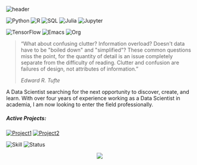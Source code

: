 ![header](https://capsule-render.vercel.app/api?type=rect&color=gradient&height=1)

![Python](https://img.shields.io/badge/Python-Skilled-3776AB.svg?style=flat-square&logo=python&logoColor=white)
![R](https://img.shields.io/badge/R-Skilled-276DC3.svg?style=flat-square&logo=r&logoColor=white)
![SQL](https://img.shields.io/badge/SQL-Skilled-003B57.svg?style=flat-square&logo=sqlite&logoColor=white)
![Julia](https://img.shields.io/badge/Julia-Training-9558B2.svg?style=flat-square&logo=julia&logoColor=white)
![Jupyter](https://img.shields.io/badge/Jupyter-Skilled-F37626.svg?style=flat-square&logo=jupyter&logoColor=white)

![TensorFlow](https://img.shields.io/badge/TensorFlow-Certified-FF6F00.svg?style=flat-square&logo=tensorflow&logoColor=white)
![Emacs](https://img.shields.io/badge/Emacs-Daily%20Driver-7F5AB6.svg?style=flat-square&logo=gnuemacs&logoColor=white)
![Org](https://img.shields.io/badge/Org%20Mode-Bliss-77AA99.svg?style=flat-square&logo=org&logoColor=white)
            
<!---<img src="https://github.com/UmbertoFasci/Dyson_Swarm_Algorithm/blob/main/Background/gradient_sphere.gif" width=400 align="right" />-->

> “What about confusing clutter? Information overload? Doesn't data have to be "boiled down" and "simplified"? These common questions miss the point, for the quantity of detail is an issue completely separate from the difficulty of reading. Clutter and confusion are failures of design, not attributes of information.” 
> 
> _Edward R. Tufte_


A Data Scientist searching for the next opportunity to discover, create, and learn. With over four years of experience working as a Data Scientist in academia, I am now looking to enter the field professionally.

##### Active Projects:
[![Project1](https://img.shields.io/badge/USAID%20Price%20Prediction-In%20Development-88CE02.svg?style=?style=flat-square)][Project1]
[![Project2](https://img.shields.io/badge/Thesis-Active-276DC3.svg?style=?style=flat-square)][Project2]

![Skill](https://img.shields.io/badge/Data%20Scientist-000000.svg?style=flat-square)
![Status](https://img.shields.io/badge/Looking%20For%20Work-FF0000.svg?style=flat-square)

[Project1]: https://github.com/UmbertoFasci/Supply-Chain-Pricing-USAID
[Project2]: https://github.com/UmbertoFasci/Thesis_2023

<p align="center">
  <img src="https://capsule-render.vercel.app/api?type=waving&color=gradient&height=70&section=footer"/>
</p>

